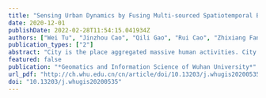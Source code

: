 ```yaml
---
title: "Sensing Urban Dynamics by Fusing Multi-sourced Spatiotemporal Big Data"
date: 2020-12-01
publishDate: 2022-02-28T11:54:15.041934Z
authors: ["Wei Tu", "Jinzhou Cao", "Qili Gao", "Rui Cao", "Zhixiang Fang", "Yang Yue", "Qingquan Li"]
publication_types: ["2"]
abstract: "City is the place aggregated massive human activities. City is the exchange hub of population flow, goods flow, information flow and currency flow, which is highly dynamic and complex. Smart city provides various tools to acquire spatiotemporal big data, such as satellite and drone remote sensing, mobile sensing, social sensing, crowdsourcing sensing, etc., which enable us to sense urban dynamics. This paper introduces the framework of urban dynamic sensing, describes the typical applications of spatial dynamics, human behavior dynamics and space-behavior interaction dynamics, and discusses the problems, such as the uncertainty in spatiotemporal big data, the multi-view ensemble learning in urban sensing, the verification of the urban dynamic results and the cascading influence of multi-urban factors. Outlooking the future, the study of urban dynamics should combine with real-time Internet of things data to sense multi-dimensional, multi-spatiotemporal resolution urban dynamic to enable refined urban governance and to effectively solve urban problems."
featured: false
publication: "*Geomatics and Information Science of Wuhan University*"
url_pdf: "http://ch.whu.edu.cn/cn/article/doi/10.13203/j.whugis20200535"
doi: "10.13203/j.whugis20200535"
---
```


